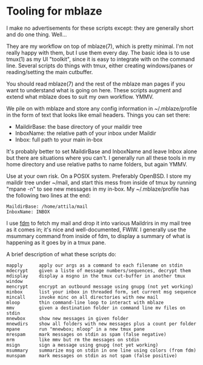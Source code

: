 # Tooling for mblaze #

I make no advertisements for these scripts except: they are generally
short and do one thing.  Well...

They are my workflow on top of mblaze(7), which is pretty minimal.  I'm
not really happy with them, but I use them every day.  The basic idea
is to use tmux(1) as my UI "toolkit", since it is easy to integrate
with on the command line.  Several scripts do things with tmux, either
creating windows/panes or reading/setting the main cutbuffer.

You should read mblaze(7) and the rest of the mblaze man pages if you
want to understand what is going on here.  These scripts augment and
extend what mblaze does to suit my own workflow.  YMMV.

We pile on with mblaze and store any config information in
~/.mblaze/profile in the form of text that looks like email headers.
Things you can set there:

* MaildirBase: the base directory of your maildir tree
* InboxName: the relative path of your inbox under Maildir
* Inbox: full path to your main in-box

It's probably better to set MaildirBase and InboxName and leave Inbox
alone but there are situations where you can't.  I generally run all
these tools in my home directory and use relative paths to name
folders, but again YMMV.

Use at your own risk.  On a POSIX system.  Preferably OpenBSD.  I
store my maildir tree under ~/mail, and start this mess from inside of
tmux by running "mpane -n" to see new messages in my in-box.  My
~/.mblaze/profile has the following two lines at the end:

    MaildirBase: /home/attila/mail
    InboxName: INBOX

I use [fdm](https://github.com/nicm/fdm) to fetch my mail and drop it
into various Maildrirs in my mail tree as it comes in; it's nice and
well-documented, FWIW.  I generally use the msummary command from
inside of fdm, to display a summary of what is happening as it goes by
in a tmux pane.

A brief description of what these scripts do:

    mapply      apply our args as a command to each filename on stdin
    mdecrypt    given a liste of message numbers/sequences, decrypt them
    mdisplay    display a msgno in the tmux cut-buffer in another tmux window
    mencrypt    encrypt an outbound message using gnupg (not yet working)
    minbox      list your inbox in threaded form, set current msg sequence
    mincall     invoke minc on all directories with new mail
    mloop       thin command-line loop to interact with mblaze
    mmv         given a destination folder in command line mv files on stdin
    mnewbox     show new messages in given folder
    mnewdirs    show all folders with new messages plus a count per folder
    mpane       run "mnewbox; mloop" in a new tmux pane
    mrespam     mark messages on stdin as spam (false negative)
    mrm         like mmv but rm the messages on stdin
    msign       sign a message using gnupg (not yet working)
    msummary    summarize msg on stdin in one line using colors (from fdm)
    munspam     mark messages on stdin as not spam (false positive)
